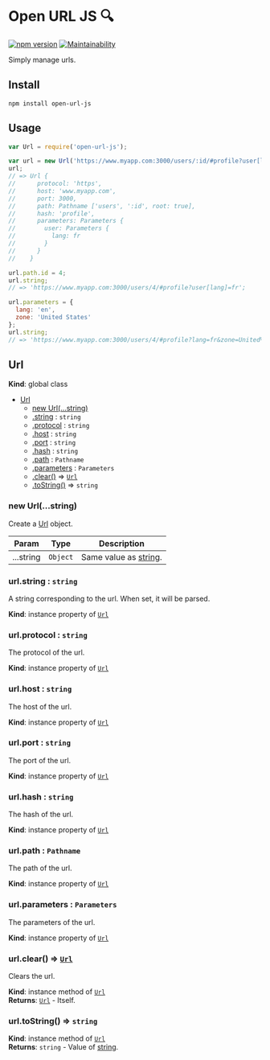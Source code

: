 # Open URL JS 🔍
[![npm version](https://badge.fury.io/js/open-url-js.svg)](https://badge.fury.io/js/open-url-js)
[![Maintainability](https://api.codeclimate.com/v1/badges/27a140e4e8a692f19938/maintainability)](https://codeclimate.com/github/juliendargelos/open-url-js/maintainability)

Simply manage urls.

## Install

```
npm install open-url-js
```

## Usage

```javascript
var Url = require('open-url-js');

var url = new Url('https://www.myapp.com:3000/users/:id/#profile?user[lang]=fr');
url;
// => Url {
//      protocol: 'https',
//      host: 'www.myapp.com',
//      port: 3000,
//      path: Pathname ['users', ':id', root: true],
//      hash: 'profile',
//      parameters: Parameters {
//        user: Parameters {
//          lang: fr
//        }
//      }
//    }

url.path.id = 4;
url.string;
// => 'https://www.myapp.com:3000/users/4/#profile?user[lang]=fr';

url.parameters = {
  lang: 'en',
  zone: 'United States'
};
url.string;
// => 'https://www.myapp.com:3000/users/4/#profile?lang=fr&zone=United%20States';
```

<a name="Url"></a>

## Url
**Kind**: global class  

* [Url](#Url)
    * [new Url(...string)](#new_Url_new)
    * [.string](#Url+string) : <code>string</code>
    * [.protocol](#Url+protocol) : <code>string</code>
    * [.host](#Url+host) : <code>string</code>
    * [.port](#Url+port) : <code>string</code>
    * [.hash](#Url+hash) : <code>string</code>
    * [.path](#Url+path) : <code>Pathname</code>
    * [.parameters](#Url+parameters) : <code>Parameters</code>
    * [.clear()](#Url+clear) ⇒ [<code>Url</code>](#Url)
    * [.toString()](#Url+toString) ⇒ <code>string</code>

<a name="new_Url_new"></a>

### new Url(...string)
Create a [Url](#Url) object.


| Param | Type | Description |
| --- | --- | --- |
| ...string | <code>Object</code> | Same value as [string](#Url+string). |

<a name="Url+string"></a>

### url.string : <code>string</code>
A string corresponding to the url. When set, it will be parsed.

**Kind**: instance property of [<code>Url</code>](#Url)  
<a name="Url+protocol"></a>

### url.protocol : <code>string</code>
The protocol of the url.

**Kind**: instance property of [<code>Url</code>](#Url)  
<a name="Url+host"></a>

### url.host : <code>string</code>
The host of the url.

**Kind**: instance property of [<code>Url</code>](#Url)  
<a name="Url+port"></a>

### url.port : <code>string</code>
The port of the url.

**Kind**: instance property of [<code>Url</code>](#Url)  
<a name="Url+hash"></a>

### url.hash : <code>string</code>
The hash of the url.

**Kind**: instance property of [<code>Url</code>](#Url)  
<a name="Url+path"></a>

### url.path : <code>Pathname</code>
The path of the url.

**Kind**: instance property of [<code>Url</code>](#Url)  
<a name="Url+parameters"></a>

### url.parameters : <code>Parameters</code>
The parameters of the url.

**Kind**: instance property of [<code>Url</code>](#Url)  
<a name="Url+clear"></a>

### url.clear() ⇒ [<code>Url</code>](#Url)
Clears the url.

**Kind**: instance method of [<code>Url</code>](#Url)  
**Returns**: [<code>Url</code>](#Url) - Itself.  
<a name="Url+toString"></a>

### url.toString() ⇒ <code>string</code>
**Kind**: instance method of [<code>Url</code>](#Url)  
**Returns**: <code>string</code> - Value of [string](#Url+string).  
